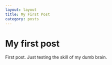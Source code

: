 ```yaml
---
layout: layout
title: My First Post
category: posts
---
```


# My first post

First post. Just testing the skill of my dumb brain.
